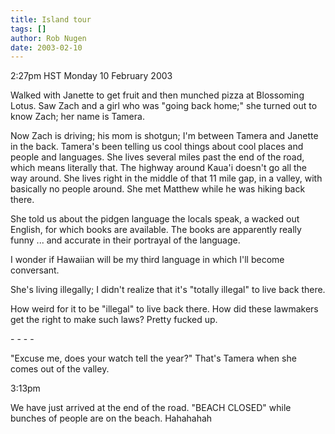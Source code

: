 ```yaml
---
title: Island tour
tags: []
author: Rob Nugen
date: 2003-02-10
---
```


<p class=date>2:27pm HST Monday 10 February 2003</p>

<p>Walked with Janette to get fruit and then munched pizza at
Blossoming Lotus.  Saw Zach and a girl who was "going back home;" she
turned out to know Zach; her name is Tamera.</p>

<p>Now Zach is driving; his mom is shotgun; I'm between Tamera and
Janette in the back.  Tamera's been telling us cool things about cool
places and people and languages.  She lives several miles past the end
of the road, which means literally that.  The highway around Kaua'i
doesn't go all the way around.  She lives right in the middle of that
11 mile gap, in a valley, with basically no people around.  She met
Matthew while he was hiking back there.</p>

<p>She told us about the pidgen language the locals speak, a wacked
out English, for which books are available.  The books are apparently
really funny ... and accurate in their portrayal of the language.</p>

<p>I wonder if Hawaiian will be my third language in which I'll become
conversant.</p>

<p>She's living illegally; I didn't realize that it's "totally
illegal" to live back there.</p>

<p>How weird for it to be "illegal" to live back there.  How did these
lawmakers get the right to make such laws?  Pretty fucked up.</p>

<p>- - - -</p>

<p>"Excuse me, does your watch tell the year?"  That's Tamera when she
comes out of the valley.</p>

<p class=date>3:13pm</p>

<p>We have just arrived at the end of the road.  "BEACH CLOSED" while
bunches of people are on the beach.  Hahahahah</p>
